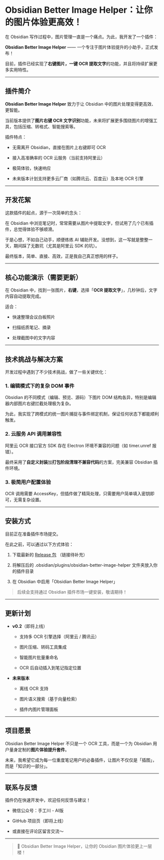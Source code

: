 # **Obsidian Better Image Helper：让你的图片体验更高效！**

  

在 Obsidian 写作过程中，图片管理一直是一个痛点。为此，我开发了一个插件：

**Obsidian Better Image Helper** —— 一个专注于图片体验提升的小助手，正式发布！

  

目前，插件已经实现了**右键图片，一键 OCR 提取文字**的功能，并且将持续扩展更多实用特性。

---

## **插件简介**

  

**Obsidian Better Image Helper** 致力于让 Obsidian 中的图片处理变得更高效、更智能。

当前版本提供了**图片右键 OCR 文字识别**功能，未来将扩展更多围绕图片的增强工具，包括压缩、转格式、智能搜索等。

  

插件特点：

- 无需离开 Obsidian，直接在图片上右键即可 OCR
    
- 接入高准确率的 OCR 云服务（当前支持阿里云）
    
- 极简体验，快速响应
    
- 未来版本计划支持更多云厂商（如腾讯云、百度云）及本地 OCR 引擎
    

---

## **开发花絮**

  

这款插件的起点，源于一次简单的念头：

  

在 Obsidian 中浏览笔记时，常常需要从图片中提取文字，但试用了几个已有插件，总觉得体验不够顺滑。

于是心想，不如自己动手，顺便练练 AI 辅助开发。没想到，这一写就是整整一天，期间踩了无数坑（尤其是阿里云 SDK 的坑）。

  

最终版本，简单、直接、高效，正是我自己真正想用的样子。

---

## **核心功能演示（需要更新）**

  

在 Obsidian 中，找到一张图片，**右键**，选择「**OCR 提取文字**」，几秒钟后，文字内容自动提取完成。


适合：

- 快速整理会议白板照片
    
- 扫描纸质笔记、摘录
    
- 处理截图中的文字内容
    

---

## **技术挑战与解决方案**

  

开发过程中遇到了不少技术挑战，做了一些关键优化：

  

### **1. 编辑模式下的复杂 DOM 事件**

  

Obsidian 的不同模式（编辑、预览、源码）下图片 DOM 结构各异，特别是编辑器内部图片右键拦截处理极为复杂。

为此，我实现了跨模式的统一图片捕捉与事件绑定机制，保证任何状态下都能顺利触发。

  

### **2. 云服务 API 调用兼容性**

  

阿里云 OCR 接口官方 SDK 存在 Electron 环境不兼容的问题（如 timer.unref 报错）。

最终采用了**自定义封装**加**打包阶段清理不兼容代码**的方案，完美兼容 Obsidian 插件环境。

  

### **3. 极简用户配置体验**

  

OCR 调用需要 AccessKey，但插件做了精简处理，只需要用户简单填入密钥即可，无需复杂设置。

---

## **安装方式**

  

目前正在准备插件市场提交。

在此之前，可以通过以下方式体验：

1. 下载最新的 [Release 包](#) （链接待补充）
    
2. 将解压后的 .obsidian/plugins/obsidian-better-image-helper 文件夹放入你的插件目录
    
3. 在 Obsidian 中启用「Obsidian Better Image Helper」
    

  

> 后续会支持通过 Obsidian 插件市场一键安装，敬请期待！

---

## **更新计划**

- **v0.2**（即将上线）
    
    - 支持多 OCR 引擎选择（阿里云 / 腾讯云）
        
    - 图片压缩、转码工具集成
        
    - 智能图片批量重命名
        
    - OCR 后自动插入到笔记指定位置
        
    
- **未来版本**
    
    - 离线 OCR 支持
        
    - 图片语义搜索（基于向量检索）
        
    - 插件内图片管理面板
        
    

---

## **项目愿景**

  

Obsidian Better Image Helper 不只是一个 OCR 工具，而是一个为 Obsidian 用户量身定制的**图片体验提升套件**。

未来，我希望它成为每一位重度笔记用户的必备插件，让图片不仅仅是「插图」，而是「知识的一部分」。

---

## **联系与反馈**

  

插件仍在快速开发中，欢迎任何反馈与建议！

- 微信公众号：手工川 - AI版
    
- GitHub 项目页（即将上线）
    
- 或直接在评论区留言交流～
    

---

>🚀 Obsidian Better Image Helper，让你的 Obsidian 图片体验更上一层楼！
